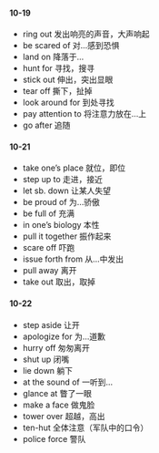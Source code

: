 #### 10-19

- ring out 发出响亮的声音，大声响起
- be scared of 对…感到恐惧
- land on 降落于…
- hunt for 寻找，搜寻
- stick out 伸出，突出显眼
- tear off 撕下，扯掉
- look around for 到处寻找
- pay attention to 将注意力放在…上
- go after 追随

#### 10-21

- take one’s place  就位，即位
- step up to 走进，接近
- let sb. down 让某人失望
- be proud of 为…骄傲
- be full of 充满
- in one’s biology 本性
- pull it together 振作起来
- scare off 吓跑
- issue forth from 从…中发出
- pull away 离开
- take out 取出，取掉
 

#### 10-22

- step aside 让开
- apologize for 为…道歉
- hurry off 匆匆离开
- shut up 闭嘴
- lie down 躺下
- at the sound of 一听到…
- glance at 瞥了一眼
- make a face 做鬼脸
- tower over 超越，高出
- ten-hut 全体注意（军队中的口令）
- police force 警队